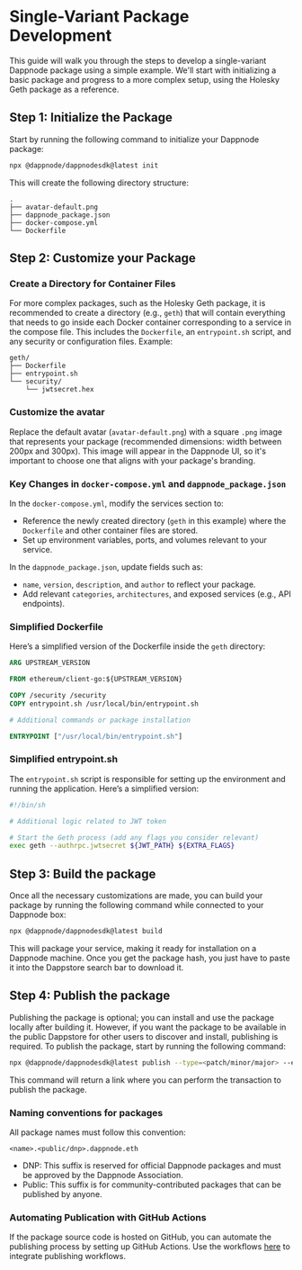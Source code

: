 # Single-Variant Package Development

This guide will walk you through the steps to develop a single-variant Dappnode package using a simple example. We'll start with initializing a basic package and progress to a more complex setup, using the Holesky Geth package as a reference.

## Step 1: Initialize the Package

Start by running the following command to initialize your Dappnode package:

```bash
npx @dappnode/dappnodesdk@latest init
```

This will create the following directory structure:

```
.
├── avatar-default.png
├── dappnode_package.json
├── docker-compose.yml
└── Dockerfile
```

## Step 2: Customize your Package

### Create a Directory for Container Files

For more complex packages, such as the Holesky Geth package, it is recommended to create a directory (e.g., `geth`) that will contain everything that needs to go inside each Docker container corresponding to a service in the compose file. This includes the `Dockerfile`, an `entrypoint.sh` script, and any security or configuration files. Example:

```
geth/
├── Dockerfile
├── entrypoint.sh
└── security/
    └── jwtsecret.hex
```

### Customize the avatar

Replace the default avatar (`avatar-default.png`) with a square `.png` image that represents your package (recommended dimensions: width between 200px and 300px). This image will appear in the Dappnode UI, so it's important to choose one that aligns with your package's branding.

### Key Changes in `docker-compose.yml` and `dappnode_package.json`

In the `docker-compose.yml`, modify the services section to:

- Reference the newly created directory (`geth` in this example) where the `Dockerfile` and other container files are stored.
- Set up environment variables, ports, and volumes relevant to your service.

In the `dappnode_package.json`, update fields such as:

- `name`, `version`, `description`, and `author` to reflect your package.
- Add relevant `categories`, `architectures`, and exposed services (e.g., API endpoints).

### Simplified Dockerfile

Here’s a simplified version of the Dockerfile inside the `geth` directory:

```Dockerfile
ARG UPSTREAM_VERSION

FROM ethereum/client-go:${UPSTREAM_VERSION}

COPY /security /security
COPY entrypoint.sh /usr/local/bin/entrypoint.sh

# Additional commands or package installation

ENTRYPOINT ["/usr/local/bin/entrypoint.sh"]
```

### Simplified entrypoint.sh

The `entrypoint.sh` script is responsible for setting up the environment and running the application. Here’s a simplified version:

```bash
#!/bin/sh

# Additional logic related to JWT token

# Start the Geth process (add any flags you consider relevant)
exec geth --authrpc.jwtsecret ${JWT_PATH} ${EXTRA_FLAGS}
```

## Step 3: Build the package

Once all the necessary customizations are made, you can build your package by running the following command while connected to your Dappnode box:

```bash
npx @dappnode/dappnodesdk@latest build
```

This will package your service, making it ready for installation on a Dappnode machine. Once you get the package hash, you just have to paste it into the Dappstore search bar to download it.

## Step 4: Publish the package

Publishing the package is optional; you can install and use the package locally after building it. However, if you want the package to be available in the public Dappstore for other users to discover and install, publishing is required. To publish the package, start by running the following command:

```bash
npx @dappnode/dappnodesdk@latest publish --type=<patch/minor/major> --eth-provider=<your ETH RPC> --content-provider=<your IPFS API> --developer-address=<the address to sign>
```

This command will return a link where you can perform the transaction to publish the package.

### Naming conventions for packages

All package names must follow this convention:

```
<name>.<public/dnp>.dappnode.eth
```

- DNP: This suffix is reserved for official Dappnode packages and must be approved by the Dappnode Association.
- Public: This suffix is for community-contributed packages that can be published by anyone.

### Automating Publication with GitHub Actions

If the package source code is hosted on GitHub, you can automate the publishing process by setting up GitHub Actions. Use the workflows [here](/docs/dev/github-actions.md) to integrate publishing workflows.

